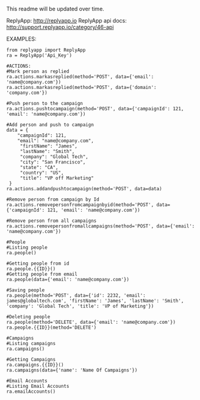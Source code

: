 This readme will be updated over time.

ReplyApp: http://replyapp.io
ReplyApp api docs: http://support.replyapp.io/category/46-api

EXAMPLES:

    from replyapp import ReplyApp
    ra = ReplyApp('Api_Key')

    #ACTIONS:
    #Mark person as replied
    ra.actions.markasreplied(method='POST', data={'email': 'name@company.com'})
    ra.actions.markasreplied(method='POST', data={'domain': 'company.com'})

    #Push person to the campaign
    ra.actions.pushtocampaign(method='POST', data={'campaignId': 121, 'email': 'name@company.com'})

    #Add person and push to campaign
    data = {
        "campaignId": 121,
        "email": "name@company.com",
         "firstName": "James",
         "lastName": "Smith",
         "company": "Global Tech",
         "city": "San Francisco",
         "state": "CA",
         "country": "US",
         "title": "VP off Marketing"
     }
    ra.actions.addandpushtocampaign(method='POST', data=data)

    #Remove person from campaign by Id
    ra.actions.removepersonfromcampaignbyid(method='POST', data={'campaignId': 121, 'email': 'name@company.com'})

    #Remove person from all campaigns
    ra.actions.removepersonfromallcampaigns(method='POST', data={'email': 'name@company.com'})

    #People
    #Listing people
    ra.people()

    #Getting people from id
    ra.people.{{ID}}()
    #Getting people from email
    ra.people(data={'email': 'name@company.com'})

    #Saving people
    ra.people(method='POST', data={'id': 2232, 'email': james@globaltech.com', 'firstName': 'James', 'lastName': 'Smith', 'company': 'Global Tech', 'title': 'VP of Marketing'})

    #Deleting people
    ra.people(method='DELETE', data={'email': 'name@company.com'})
    ra.people.{{ID}}(method='DELETE')

    #Campaigns
    #Listing campaigns
    ra.campaigns()

    #Getting Campaigns
    ra.campaigns.{{ID}}()
    ra.campaigns(data={'name': 'Name Of Campaigns'})

    #Email Accounts
    #Listing Email Accounts
    ra.emailAccounts()
